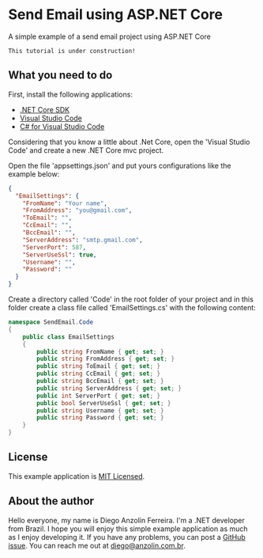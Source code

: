 # Send Email using ASP.NET Core
A simple example of a send email project using ASP.NET Core

```
This tutorial is under construction!
```


What you need to do
-------------------

First, install the following applications:
- [.NET Core SDK](https://www.microsoft.com/net/download/core)
- [Visual Studio Code](https://code.visualstudio.com/)
- [C# for Visual Studio Code](https://marketplace.visualstudio.com/items?itemName=ms-vscode.csharp)

Considering that you know a little about .Net Core, open the 'Visual Studio Code' and create a new .NET Core mvc project.

Open the file 'appsettings.json' and put yours configurations like the example below:

```json
{
  "EmailSettings": {
    "FromName": "Your name",
    "FromAddress": "you@gmail.com",
    "ToEmail": "",
    "CcEmail": "",
    "BccEmail": "",
    "ServerAddress": "smtp.gmail.com",
    "ServerPort": 587,
    "ServerUseSsl": true,
    "Username": "",
    "Password": ""
  }
}
```

Create a directory called 'Code' in the root folder of your project and in this folder create a class file called 'EmailSettings.cs' with the following content:

```csharp
namespace SendEmail.Code
{
    public class EmailSettings
    {
        public string FromName { get; set; }
        public string FromAddress { get; set; }
        public string ToEmail { get; set; }
        public string CcEmail { get; set; }
        public string BccEmail { get; set; }
        public string ServerAddress { get; set; }
        public int ServerPort { get; set; }
        public bool ServerUseSsl { get; set; }
        public string Username { get; set; }
        public string Password { get; set; }
    }
}
```


License
-------

This example application is [MIT Licensed](https://github.com/anzolin/AspNetCoreSendEmail/blob/master/LICENSE).


About the author
----------------

Hello everyone, my name is Diego Anzolin Ferreira. I'm a .NET developer from Brazil. I hope you will enjoy this simple example application as much as I enjoy developing it. If you have any problems, you can post a [GitHub issue](https://github.com/anzolin/AspNetCoreSendEmail/issues). You can reach me out at diego@anzolin.com.br.
